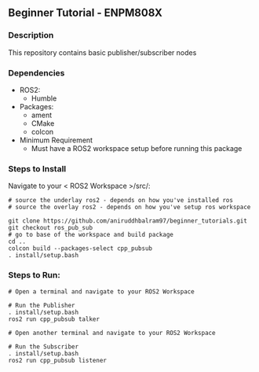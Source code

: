 ## Beginner Tutorial - ENPM808X

### Description

This repository contains basic publisher/subscriber nodes

### Dependencies

- ROS2: 
    - Humble
- Packages:
    - ament
    - CMake
    - colcon
- Minimum Requirement
    - Must have a ROS2 workspace setup before running this package

### Steps to Install 

Navigate to your < ROS2 Workspace >/src/: 
```
# source the underlay ros2 - depends on how you've installed ros
# source the overlay ros2 - depends on how you've setup ros workspace

git clone https://github.com/aniruddhbalram97/beginner_tutorials.git
git checkout ros_pub_sub
# go to base of the workspace and build package
cd ..
colcon build --packages-select cpp_pubsub
. install/setup.bash

```

### Steps to Run:
```
# Open a terminal and navigate to your ROS2 Workspace

# Run the Publisher
. install/setup.bash
ros2 run cpp_pubsub talker

# Open another terminal and navigate to your ROS2 Workspace

# Run the Subscriber
. install/setup.bash
ros2 run cpp_pubsub listener
```

